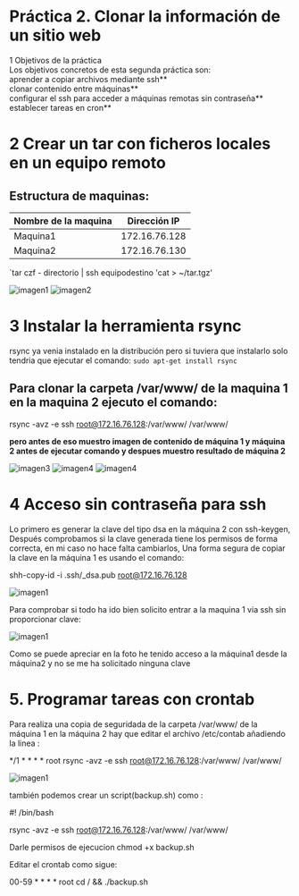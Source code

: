 
# Práctica 2. Clonar la información de un sitio web

 1 Objetivos de la práctica  
 Los objetivos concretos de esta segunda práctica son:  
 aprender a copiar archivos mediante ssh**  
 clonar contenido entre máquinas**  
 configurar el ssh para acceder a máquinas remotas sin contraseña**  
 establecer tareas en cron**  

# 2 Crear un tar con ficheros locales en un equipo remoto

## Estructura de  maquinas:
Nombre de la maquina | Dirección IP
-----------| -------------
Maquina1 |172.16.76.128
Maquina2 |172.16.76.130

`tar czf - directorio | ssh equipodestino 'cat > ~/tar.tgz'

![imagen1](https://github.com/moulayrchid/swap1516/blob/master/practica2/pract1-imagen1.png)
![imagen2](https://github.com/moulayrchid/swap1516/blob/master/practica2/rseult.png)

# 3 Instalar la herramienta rsync

 rsync ya venia instalado en la distribución pero si tuviera que instalarlo solo tendria que ejecutar el comando:
`sudo apt-get install rsync`

## Para clonar la carpeta /var/www/ de la maquina 1 en la maquina 2 ejecuto el comando:

rsync -avz -e ssh root@172.16.76.128:/var/www/ /var/www/

**pero antes de eso muestro imagen de contenido de máquina 1 y máquina 2 antes de ejecutar comando y despues muestro resultado de máquina 2**

![imagen3](https://github.com/moulayrchid/swap1516/blob/master/practica2/maquina1.html.png)
![imagen4](https://github.com/moulayrchid/swap1516/blob/master/practica2/maquina2.html.png)
![imagen4](https://github.com/moulayrchid/swap1516/blob/master/practica2/ejecucion-comando.png)


# 4 Acceso sin contraseña para ssh

Lo primero es generar la clave del tipo dsa en la máquina 2 con ssh-keygen, Después comprobamos si la clave generada tiene los permisos de forma correcta, en mi caso no hace falta cambiarlos, Una forma segura de copiar la clave en la máquina 1 es usando el comando:

shh-copy-id -i .ssh/_dsa.pub root@172.16.76.128

![imagen1](https://github.com/moulayrchid/swap1516/blob/master/practica2/ssh1)

Para comprobar si todo ha ido bien solicito entrar a la maquina 1 via ssh sin proporcionar clave:

![imagen1](https://github.com/moulayrchid/swap1516/blob/master/practica2/ssh2)

Como se puede apreciar en la foto he tenido acceso a la máquina1 desde la máquina2 y no se me ha solicitado ninguna clave

#  5. Programar tareas con crontab

Para realiza una copia de seguridada de la carpeta /var/www/ de la máquina 1 en la máquina 2 hay que editar el archivo /etc/contab añadiendo la linea :

*/1 * * * * root rsync -avz -e ssh root@172.16.76.128:/var/www/ /var/www/

![imagen1]()

también podemos  crear un script(backup.sh) como :

#! /bin/bash

rsync -avz -e ssh root@172.16.76.128:/var/www/ /var/www/

Darle permisos de ejecucion chmod +x backup.sh

Editar el crontab como sigue:

00-59 * * * * root cd / && ./backup.sh















